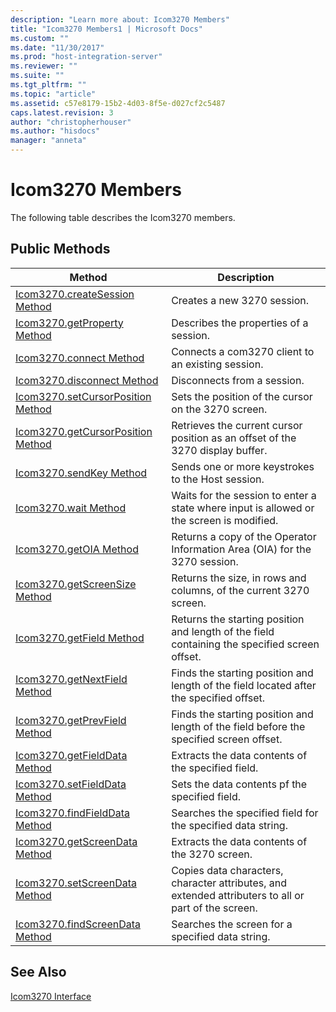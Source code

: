 ```yaml
---
description: "Learn more about: Icom3270 Members"
title: "Icom3270 Members1 | Microsoft Docs"
ms.custom: ""
ms.date: "11/30/2017"
ms.prod: "host-integration-server"
ms.reviewer: ""
ms.suite: ""
ms.tgt_pltfrm: ""
ms.topic: "article"
ms.assetid: c57e8179-15b2-4d03-8f5e-d027cf2c5487
caps.latest.revision: 3
author: "christopherhouser"
ms.author: "hisdocs"
manager: "anneta"
---
```

# Icom3270 Members
The following table describes the Icom3270 members.  
  
## Public Methods  
  
|Method|Description|  
|------------|-----------------|  
|[Icom3270.createSession Method](../core/icom3270-createsession-method2.md)|Creates a new 3270 session.|  
|[Icom3270.getProperty Method](../core/icom3270-getproperty-method2.md)|Describes the properties of a session.|  
|[Icom3270.connect Method](../core/icom3270-connect-method1.md)|Connects a com3270 client to an existing session.|  
|[Icom3270.disconnect Method](../core/icom3270-disconnect-method1.md)|Disconnects from a session.|  
|[Icom3270.setCursorPosition Method](../core/icom3270-setcursorposition-method2.md)|Sets the position of the cursor on the 3270 screen.|  
|[Icom3270.getCursorPosition Method](../core/icom3270-getcursorposition-method1.md)|Retrieves the current cursor position as an offset of the 3270 display buffer.|  
|[Icom3270.sendKey Method](../core/icom3270-sendkey-method1.md)|Sends one or more keystrokes to the Host session.|  
|[Icom3270.wait Method](../core/icom3270-wait-method1.md)|Waits for the session to enter a state where input is allowed or the screen is modified.|  
|[Icom3270.getOIA Method](../core/icom3270-getoia-method2.md)|Returns a copy of the Operator Information Area (OIA) for the 3270 session.|  
|[Icom3270.getScreenSize Method](../core/icom3270-getscreensize-method1.md)|Returns the size, in rows and columns, of the current 3270 screen.|  
|[Icom3270.getField Method](../core/icom3270-getfield-method1.md)|Returns the starting position and length of the field containing the specified screen offset.|  
|[Icom3270.getNextField Method](../core/icom3270-getnextfield-method1.md)|Finds the starting position and length of the field located after the specified offset.|  
|[Icom3270.getPrevField Method](../core/icom3270-getprevfield-method2.md)|Finds the starting position and length of the field before the specified screen offset.|  
|[Icom3270.getFieldData Method](../core/icom3270-getfielddata-method2.md)|Extracts the data contents of the specified field.|  
|[Icom3270.setFieldData Method](../core/icom3270-setfielddata-method2.md)|Sets the data contents pf the specified field.|  
|[Icom3270.findFieldData Method](../core/icom3270-findfielddata-method2.md)|Searches the specified field for the specified data string.|  
|[Icom3270.getScreenData Method](../core/icom3270-getscreendata-method1.md)|Extracts the data contents of the 3270 screen.|  
|[Icom3270.setScreenData Method](../core/icom3270-setscreendata-method1.md)|Copies data characters, character attributes, and extended attributers to all or part of the screen.|  
|[Icom3270.findScreenData Method](../core/icom3270-findscreendata-method2.md)|Searches the screen for a specified data string.|  
  
## See Also  
 [Icom3270 Interface](../core/icom3270-interface1.md)
